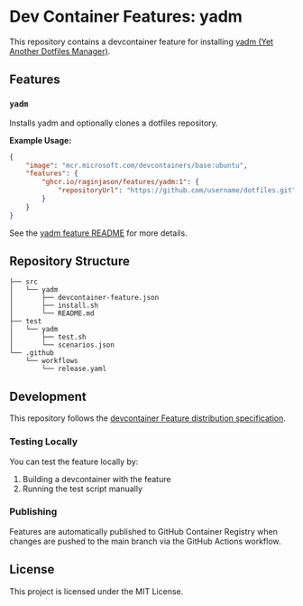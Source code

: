 # Dev Container Features: yadm

This repository contains a devcontainer feature for installing [yadm (Yet Another Dotfiles Manager)](https://yadm.io/).

## Features

### `yadm`

Installs yadm and optionally clones a dotfiles repository.

**Example Usage:**

```json
{
    "image": "mcr.microsoft.com/devcontainers/base:ubuntu",
    "features": {
        "ghcr.io/raginjason/features/yadm:1": {
            "repositoryUrl": "https://github.com/username/dotfiles.git"
        }
    }
}
```

See the [yadm feature README](./src/yadm/README.md) for more details.

## Repository Structure

```
├── src
│   └── yadm
│       ├── devcontainer-feature.json
│       ├── install.sh
│       └── README.md
├── test
│   └── yadm
│       ├── test.sh
│       └── scenarios.json
└── .github
    └── workflows
        └── release.yaml
```

## Development

This repository follows the [devcontainer Feature distribution specification](https://containers.dev/implementors/features-distribution/).

### Testing Locally

You can test the feature locally by:

1. Building a devcontainer with the feature
2. Running the test script manually

### Publishing

Features are automatically published to GitHub Container Registry when changes are pushed to the main branch via the GitHub Actions workflow.

## License

This project is licensed under the MIT License.

